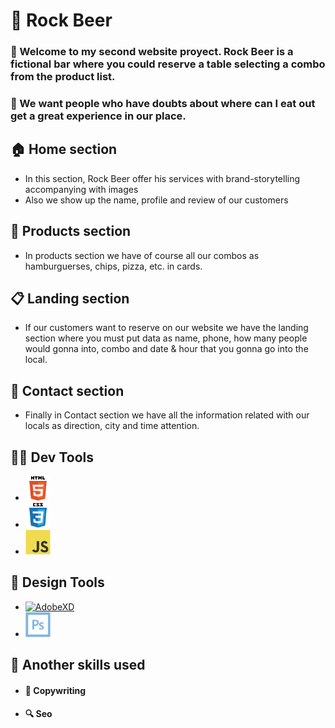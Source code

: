# 🍺 Rock Beer


### 👋 Welcome to my second website proyect. Rock Beer is a fictional bar where you could reserve a table selecting a combo from the product list.

### 🍻 We want people who have doubts about where can I eat out get a great experience in our place.

## 🏠 Home section

- In this section, Rock Beer offer his services with brand-storytelling accompanying with images
- Also we show up the name, profile and review of our customers 

## 🍔 Products section

- In products section we have of course all our combos as hamburguerses, chips, pizza, etc. in cards.

## 📋 Landing section

- If our customers want to reserve on our website we have the landing section where you must put data as name, phone, how many people would gonna into, combo and date & hour that you gonna go into the local.

## 📱 Contact section

- Finally in Contact section we have all the information related with our locals as direction, city and time attention.

## 👨‍💻 Dev Tools

- <a href="https://www.w3.org/html/" target="_blank" rel="noreferrer"> <img src="https://raw.githubusercontent.com/devicons/devicon/master/icons/html5/html5-original-wordmark.svg" alt="html5" width="40" height="40"/> </a> 
- <a href="https://www.w3schools.com/css/" target="_blank" rel="noreferrer"> <img src="https://raw.githubusercontent.com/devicons/devicon/master/icons/css3/css3-original-wordmark.svg" alt="css3" width="40" height="40"/> </a> 
- <a href="https://developer.mozilla.org/en-US/docs/Web/JavaScript" target="_blank" rel="noreferrer"> <img src="https://raw.githubusercontent.com/devicons/devicon/master/icons/javascript/javascript-original.svg" alt="javascript" width="40" height="40"/> </a> 

## 🎨 Design Tools

- [![AdobeXD](https://img.shields.io/badge/adobeXD-2E001F?style=for-the-badge&logo=adobeXD&logoColor=2E001F&labelColor=FF26BE)]()  
- <a href="https://www.photoshop.com/en" target="_blank" rel="noreferrer"> <img src="https://raw.githubusercontent.com/devicons/devicon/master/icons/photoshop/photoshop-line.svg" alt="photoshop" width="40" height="40"/> </a>


## 💪 Another skills used 

- #### 📝 Copywriting
- #### 🔍 Seo

